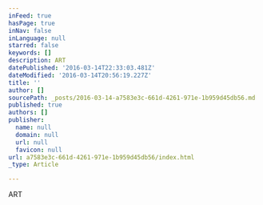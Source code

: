 ```yaml
---
inFeed: true
hasPage: true
inNav: false
inLanguage: null
starred: false
keywords: []
description: ART
datePublished: '2016-03-14T22:33:03.481Z'
dateModified: '2016-03-14T20:56:19.227Z'
title: ''
author: []
sourcePath: _posts/2016-03-14-a7583e3c-661d-4261-971e-1b959d45db56.md
published: true
authors: []
publisher:
  name: null
  domain: null
  url: null
  favicon: null
url: a7583e3c-661d-4261-971e-1b959d45db56/index.html
_type: Article

---
```

ART